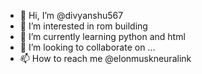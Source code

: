 - 👋 Hi, I’m @divyanshu567
- 👀 I’m interested in rom building
- 🌱 I’m currently learning python and html
- 💞️ I’m looking to collaborate on ...
- 📫 How to reach me @elonmuskneuralink

<!---
divyanshu567/divyanshu567 is a ✨ special ✨ repository because its `README.md` (this file) appears on your GitHub profile.
You can click the Preview link to take a look at your changes.
--->
